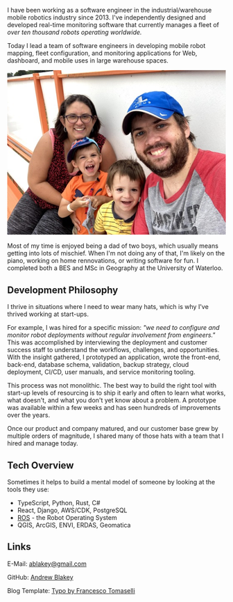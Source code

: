 I have been working as a software engineer in the industrial/warehouse mobile robotics industry since 2013. I've independently designed and developed real-time monitoring software that currently manages a fleet of *over ten thousand robots operating worldwide.*

Today I lead a team of software engineers in developing mobile robot mapping, fleet configuration, and monitoring applications for Web, dashboard, and mobile uses in large warehouse spaces.

![photo of me](about.jpg)

Most of my time is enjoyed being a dad of two boys, which usually means getting into lots of mischief. When I'm not doing any of that, I'm likely on the piano, working on home rennovations, or writing software for fun. I completed both a BES and MSc in Geography at the University of Waterloo.

## Development Philosophy

I thrive in situations where I need to wear many hats, which is why I've thrived working at start-ups.

For example, I was hired for a specific mission: *"we need to configure and monitor robot deployments without regular involvement from engineers."*  This was accomplished by interviewing the deployment and customer success staff to understand the workflows, challenges, and opportunities. With the insight gathered, I prototyped an application, wrote the front-end, back-end, database schema, validation, backup strategy, cloud deployment, CI/CD, user manuals, and service monitoring tooling.

This process was not monolithic. The best way to build the right tool with start-up levels of resourcing is to ship it early and often to learn what works, what doesn't, and what you don't yet know about a problem. A prototype was available within a few weeks and has seen hundreds of improvements over the years.

Once our product and company matured, and our customer base grew by multiple orders of magnitude, I shared many of those hats with a team that I hired and manage today.


## Tech Overview

Sometimes it helps to build a mental model of someone by looking at the tools they use:

* TypeScript, Python, Rust, C#
* React, Django, AWS/CDK, PostgreSQL
* [ROS](https://ros.org/) - the Robot Operating System
* QGIS, ArcGIS, ENVI, ERDAS, Geomatica


## Links

E-Mail: [ablakey@gmail.com](mailto:ablakey@gmail.com)

GitHub: [Andrew Blakey](https://github.com/ablakey)

Blog Template: [Typo by Francesco Tomaselli](https://github.com/tomfran/typo)
